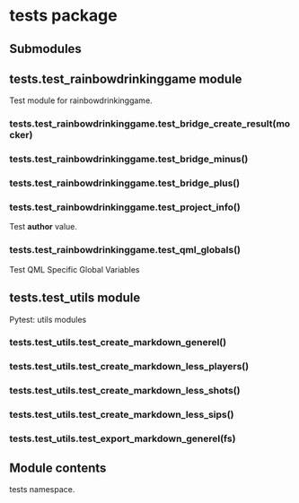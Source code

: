 # tests package

## Submodules

## tests.test_rainbowdrinkinggame module

Test module for rainbowdrinkinggame.


### tests.test_rainbowdrinkinggame.test_bridge_create_result(mocker)

### tests.test_rainbowdrinkinggame.test_bridge_minus()

### tests.test_rainbowdrinkinggame.test_bridge_plus()

### tests.test_rainbowdrinkinggame.test_project_info()
Test __author__ value.


### tests.test_rainbowdrinkinggame.test_qml_globals()
Test QML Specific Global Variables

## tests.test_utils module

Pytest: utils modules


### tests.test_utils.test_create_markdown_generel()

### tests.test_utils.test_create_markdown_less_players()

### tests.test_utils.test_create_markdown_less_shots()

### tests.test_utils.test_create_markdown_less_sips()

### tests.test_utils.test_export_markdown_generel(fs)
## Module contents

tests namespace.
